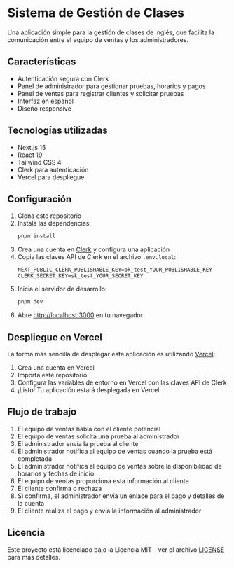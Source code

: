 # Sistema de Gestión de Clases

Una aplicación simple para la gestión de clases de inglés, que facilita la comunicación entre el equipo de ventas y los administradores.

## Características

- Autenticación segura con Clerk
- Panel de administrador para gestionar pruebas, horarios y pagos
- Panel de ventas para registrar clientes y solicitar pruebas
- Interfaz en español
- Diseño responsive

## Tecnologías utilizadas

- Next.js 15
- React 19
- Tailwind CSS 4
- Clerk para autenticación
- Vercel para despliegue

## Configuración

1. Clona este repositorio
2. Instala las dependencias:
   ```bash
   pnpm install
   ```
3. Crea una cuenta en [Clerk](https://clerk.dev) y configura una aplicación
4. Copia las claves API de Clerk en el archivo `.env.local`:
   ```
   NEXT_PUBLIC_CLERK_PUBLISHABLE_KEY=pk_test_YOUR_PUBLISHABLE_KEY
   CLERK_SECRET_KEY=sk_test_YOUR_SECRET_KEY
   ```
5. Inicia el servidor de desarrollo:
   ```bash
   pnpm dev
   ```
6. Abre [http://localhost:3000](http://localhost:3000) en tu navegador

## Despliegue en Vercel

La forma más sencilla de desplegar esta aplicación es utilizando [Vercel](https://vercel.com):

1. Crea una cuenta en Vercel
2. Importa este repositorio
3. Configura las variables de entorno en Vercel con las claves API de Clerk
4. ¡Listo! Tu aplicación estará desplegada en Vercel

## Flujo de trabajo

1. El equipo de ventas habla con el cliente potencial
2. El equipo de ventas solicita una prueba al administrador
3. El administrador envía la prueba al cliente
4. El administrador notifica al equipo de ventas cuando la prueba está completada
5. El administrador notifica al equipo de ventas sobre la disponibilidad de horarios y fechas de inicio
6. El equipo de ventas proporciona esta información al cliente
7. El cliente confirma o rechaza
8. Si confirma, el administrador envía un enlace para el pago y detalles de la cuenta
9. El cliente realiza el pago y envía la información al administrador

## Licencia

Este proyecto está licenciado bajo la Licencia MIT - ver el archivo [LICENSE](LICENSE) para más detalles.
